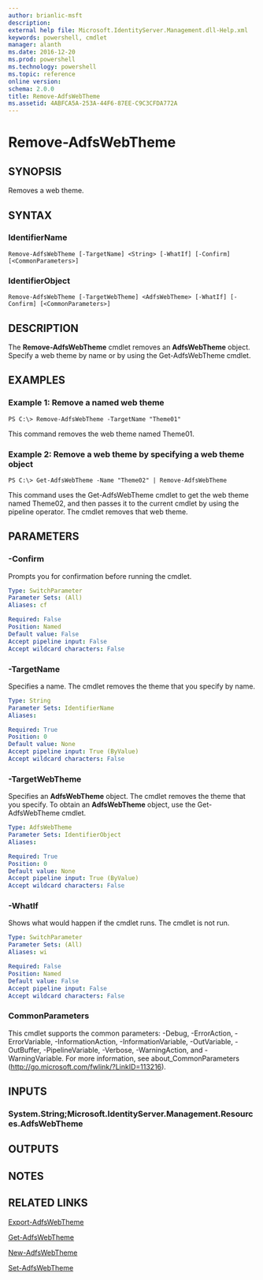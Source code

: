 ```yaml
---
author: brianlic-msft
description: 
external help file: Microsoft.IdentityServer.Management.dll-Help.xml
keywords: powershell, cmdlet
manager: alanth
ms.date: 2016-12-20
ms.prod: powershell
ms.technology: powershell
ms.topic: reference
online version: 
schema: 2.0.0
title: Remove-AdfsWebTheme
ms.assetid: 4ABFCA5A-253A-44F6-87EE-C9C3CFDA772A
---
```


# Remove-AdfsWebTheme

## SYNOPSIS
Removes a web theme.

## SYNTAX

### IdentifierName
```
Remove-AdfsWebTheme [-TargetName] <String> [-WhatIf] [-Confirm] [<CommonParameters>]
```

### IdentifierObject
```
Remove-AdfsWebTheme [-TargetWebTheme] <AdfsWebTheme> [-WhatIf] [-Confirm] [<CommonParameters>]
```

## DESCRIPTION
The **Remove-AdfsWebTheme** cmdlet removes an **AdfsWebTheme** object.
Specify a web theme by name or by using the Get-AdfsWebTheme cmdlet.

## EXAMPLES

### Example 1: Remove a named web theme
```
PS C:\> Remove-AdfsWebTheme -TargetName "Theme01"
```

This command removes the web theme named Theme01.

### Example 2: Remove a web theme by specifying a web theme object
```
PS C:\> Get-AdfsWebTheme -Name "Theme02" | Remove-AdfsWebTheme
```

This command uses the Get-AdfsWebTheme cmdlet to get the web theme named Theme02, and then passes it to the current cmdlet by using the pipeline operator.
The cmdlet removes that web theme.

## PARAMETERS

### -Confirm
Prompts you for confirmation before running the cmdlet.

```yaml
Type: SwitchParameter
Parameter Sets: (All)
Aliases: cf

Required: False
Position: Named
Default value: False
Accept pipeline input: False
Accept wildcard characters: False
```

### -TargetName
Specifies a name.
The cmdlet removes the theme that you specify by name.

```yaml
Type: String
Parameter Sets: IdentifierName
Aliases: 

Required: True
Position: 0
Default value: None
Accept pipeline input: True (ByValue)
Accept wildcard characters: False
```

### -TargetWebTheme
Specifies an **AdfsWebTheme** object.
The cmdlet removes the theme that you specify.
To obtain an **AdfsWebTheme** object, use the Get-AdfsWebTheme cmdlet.

```yaml
Type: AdfsWebTheme
Parameter Sets: IdentifierObject
Aliases: 

Required: True
Position: 0
Default value: None
Accept pipeline input: True (ByValue)
Accept wildcard characters: False
```

### -WhatIf
Shows what would happen if the cmdlet runs.
The cmdlet is not run.

```yaml
Type: SwitchParameter
Parameter Sets: (All)
Aliases: wi

Required: False
Position: Named
Default value: False
Accept pipeline input: False
Accept wildcard characters: False
```

### CommonParameters
This cmdlet supports the common parameters: -Debug, -ErrorAction, -ErrorVariable, -InformationAction, -InformationVariable, -OutVariable, -OutBuffer, -PipelineVariable, -Verbose, -WarningAction, and -WarningVariable. For more information, see about_CommonParameters (http://go.microsoft.com/fwlink/?LinkID=113216).

## INPUTS

### System.String;Microsoft.IdentityServer.Management.Resources.AdfsWebTheme

## OUTPUTS

## NOTES

## RELATED LINKS

[Export-AdfsWebTheme](./Export-AdfsWebTheme.md)

[Get-AdfsWebTheme](./Get-AdfsWebTheme.md)

[New-AdfsWebTheme](./New-AdfsWebTheme.md)

[Set-AdfsWebTheme](./Set-AdfsWebTheme.md)

